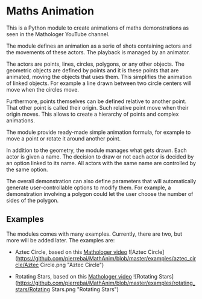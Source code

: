 # Maths Animation

This is a Python module to create animations of maths demonstrations
as seen in the Mathologer YouTube channel.

The module defines an animation as a serie of shots containing actors
and the movements of these actors. The playback is managed by an
animator.

The actors are points, lines, circles, polygons, or any other objects.
The geometric objects are defined by points and it is these points that
are animated, moving the objects that uses them. This simplifies the
animation of linked objects. For example a line drawn between two
circle centers will move when the circles move.

Furthermore, points themselves can be defined relative to another
point. That other point is called their origin. Such relative point
move when their origin moves. This allows to create a hierarchy of
points and complex animations.

The module provide ready-made simple animation formula, for example
to move a point or rotate it around another point.

In addition to the geometry, the module manages what gets drawn. Each
actor is given a name. The decision to draw or not each actor is
decided by an option linked to its name. All actors with the same
name are controlled by the same option.

The overall demonstration can also define parameters that will
automatically generate user-controllable options to modify them.
For example, a demonstration involving a polygon could let the user
choose the number of sides of the polygon.

## Examples

The modules comes with many examples. Currently, there are two, but
more will be added later. The examples are:

- Aztec Circle, based on this [Mathologer video](https://www.youtube.com/watch?v=Yy7Q8IWNfHM) ![Aztec Circle](https://github.com/pierrebai/MathAnim/blob/master/examples/aztec_circle/Aztec Circle.png "Aztec Circle")


- Rotating Stars, based on this [Mathologer video](https://www.youtube.com/watch?v=oEN0o9ZGmOM&t=1261s) ![Rotating Stars](https://github.com/pierrebai/MathAnim/blob/master/examples/rotating_stars/Rotating Stars.png "Rotating Stars")


